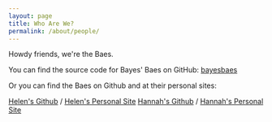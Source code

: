 ```yaml
---
layout: page
title: Who Are We?
permalink: /about/people/
---
```


Howdy friends, we're the Baes.

You can find the source code for Bayes' Baes on GitHub:
[bayesbaes](https://github.com/bayesbaes/bayesbaes.github.io)

Or you can find the Baes on Github and at their personal sites:

[Helen's Github](https://github.com/helenfyan) /
[Helen's Personal Site](https://helenfyan.weebly.com)
[Hannah's Github](https://github.com/hannahvwatkins) /
[Hannah's Personal Site](https://hannahvwatkins.weebly.com)

